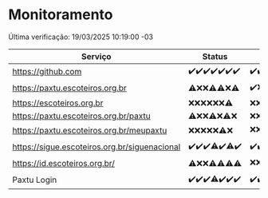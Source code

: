 # Monitoramento

Última verificação: 19/03/2025 10:19:00 -03

|Serviço|Status|Últimas 24h|
|---|---|---|
|https://github.com|<span title="2025-03-12: OK=23">✔️</span><span title="2025-03-13: OK=23">✔️</span><span title="2025-03-14: OK=23">✔️</span><span title="2025-03-15: OK=23">✔️</span><span title="2025-03-16: OK=23">✔️</span><span title="2025-03-17: OK=23">✔️</span><span title="2025-03-18: OK=12">✔️</span>|<span title="18/03/2025 10:19:00 -03 : 200">✔️</span><span title="18/03/2025 11:09:00 -03 : 200">✔️</span><span title="18/03/2025 12:10:00 -03 : 200">✔️</span><span title="18/03/2025 13:11:00 -03 : 200">✔️</span><span title="18/03/2025 14:08:00 -03 : 200">✔️</span><span title="18/03/2025 15:12:00 -03 : 200">✔️</span><span title="18/03/2025 16:07:00 -03 : 200">✔️</span><span title="18/03/2025 17:08:00 -03 : 200">✔️</span><span title="18/03/2025 18:07:00 -03 : 200">✔️</span><span title="18/03/2025 19:08:00 -03 : 200">✔️</span><span title="18/03/2025 20:08:00 -03 : 200">✔️</span><span title="18/03/2025 21:43:00 -03 : 200">✔️</span><span title="18/03/2025 23:17:00 -03 : 200">✔️</span><span title="19/03/2025 00:22:00 -03 : 200">✔️</span><span title="19/03/2025 01:10:00 -03 : 200">✔️</span><span title="19/03/2025 02:09:00 -03 : 200">✔️</span><span title="19/03/2025 03:12:00 -03 : 200">✔️</span><span title="19/03/2025 04:09:00 -03 : 200">✔️</span><span title="19/03/2025 05:11:00 -03 : 200">✔️</span><span title="19/03/2025 06:09:00 -03 : 200">✔️</span><span title="19/03/2025 07:10:00 -03 : 200">✔️</span><span title="19/03/2025 08:07:00 -03 : 200">✔️</span><span title="19/03/2025 09:16:00 -03 : 200">✔️</span><span title="19/03/2025 10:19:00 -03 : 200">✔️</span>|
|https://paxtu.escoteiros.org.br|<span title="2025-03-12: OK=2, Falhas=21">⚠️</span><span title="2025-03-13: Falhas=23">❌</span><span title="2025-03-14: Falhas=23">❌</span><span title="2025-03-15: OK=4, Falhas=19">⚠️</span><span title="2025-03-16: OK=3, Falhas=20">⚠️</span><span title="2025-03-17: Falhas=23">❌</span><span title="2025-03-18: OK=2, Falhas=10">⚠️</span>|<span title="18/03/2025 10:19:00 -03 : 200">✔️</span><span title="18/03/2025 11:09:00 -03 : 403">❌</span><span title="18/03/2025 12:10:00 -03 : 403">❌</span><span title="18/03/2025 13:11:00 -03 : 403">❌</span><span title="18/03/2025 14:08:00 -03 : 403">❌</span><span title="18/03/2025 15:12:00 -03 : 403">❌</span><span title="18/03/2025 16:07:00 -03 : 403">❌</span><span title="18/03/2025 17:08:00 -03 : 403">❌</span><span title="18/03/2025 18:07:00 -03 : 403">❌</span><span title="18/03/2025 19:08:00 -03 : 403">❌</span><span title="18/03/2025 20:08:00 -03 : 403">❌</span><span title="18/03/2025 21:43:00 -03 : 403">❌</span><span title="18/03/2025 23:17:00 -03 : 200">✔️</span><span title="19/03/2025 00:22:00 -03 : 403">❌</span><span title="19/03/2025 01:10:00 -03 : 403">❌</span><span title="19/03/2025 02:09:00 -03 : 403">❌</span><span title="19/03/2025 03:12:00 -03 : 403">❌</span><span title="19/03/2025 04:09:00 -03 : 403">❌</span><span title="19/03/2025 05:11:00 -03 : 403">❌</span><span title="19/03/2025 06:09:00 -03 : 403">❌</span><span title="19/03/2025 07:10:00 -03 : 403">❌</span><span title="19/03/2025 08:07:00 -03 : 403">❌</span><span title="19/03/2025 09:16:00 -03 : 403">❌</span><span title="19/03/2025 10:19:00 -03 : 403">❌</span>|
|https://escoteiros.org.br|<span title="2025-03-12: Falhas=23">❌</span><span title="2025-03-13: Falhas=23">❌</span><span title="2025-03-14: Falhas=23">❌</span><span title="2025-03-15: Falhas=23">❌</span><span title="2025-03-16: Falhas=23">❌</span><span title="2025-03-17: Falhas=23">❌</span><span title="2025-03-18: OK=1, Falhas=11">⚠️</span>|<span title="18/03/2025 10:19:00 -03 : 403">❌</span><span title="18/03/2025 11:09:00 -03 : 403">❌</span><span title="18/03/2025 12:10:00 -03 : 403">❌</span><span title="18/03/2025 13:11:00 -03 : 403">❌</span><span title="18/03/2025 14:08:00 -03 : 403">❌</span><span title="18/03/2025 15:12:00 -03 : 403">❌</span><span title="18/03/2025 16:07:00 -03 : 403">❌</span><span title="18/03/2025 17:08:00 -03 : 403">❌</span><span title="18/03/2025 18:07:00 -03 : 403">❌</span><span title="18/03/2025 19:08:00 -03 : 403">❌</span><span title="18/03/2025 20:08:00 -03 : 403">❌</span><span title="18/03/2025 21:43:00 -03 : 403">❌</span><span title="18/03/2025 23:17:00 -03 : 403">❌</span><span title="19/03/2025 00:22:00 -03 : 403">❌</span><span title="19/03/2025 01:10:00 -03 : 403">❌</span><span title="19/03/2025 02:09:00 -03 : 403">❌</span><span title="19/03/2025 03:12:00 -03 : 403">❌</span><span title="19/03/2025 04:09:00 -03 : 403">❌</span><span title="19/03/2025 05:11:00 -03 : 403">❌</span><span title="19/03/2025 06:09:00 -03 : 403">❌</span><span title="19/03/2025 07:10:00 -03 : 403">❌</span><span title="19/03/2025 08:07:00 -03 : 403">❌</span><span title="19/03/2025 09:16:00 -03 : 403">❌</span><span title="19/03/2025 10:19:00 -03 : 403">❌</span>|
|https://paxtu.escoteiros.org.br/paxtu|<span title="2025-03-12: OK=1, Falhas=22">⚠️</span><span title="2025-03-13: Falhas=23">❌</span><span title="2025-03-14: Falhas=23">❌</span><span title="2025-03-15: OK=1, Falhas=22">⚠️</span><span title="2025-03-16: Falhas=23">❌</span><span title="2025-03-17: OK=1, Falhas=22">⚠️</span><span title="2025-03-18: Falhas=12">❌</span>|<span title="18/03/2025 10:19:00 -03 : 403">❌</span><span title="18/03/2025 11:09:00 -03 : 403">❌</span><span title="18/03/2025 12:10:00 -03 : 403">❌</span><span title="18/03/2025 13:11:00 -03 : 403">❌</span><span title="18/03/2025 14:08:00 -03 : 403">❌</span><span title="18/03/2025 15:12:00 -03 : 403">❌</span><span title="18/03/2025 16:07:00 -03 : 403">❌</span><span title="18/03/2025 17:08:00 -03 : 403">❌</span><span title="18/03/2025 18:07:00 -03 : 403">❌</span><span title="18/03/2025 19:08:00 -03 : 403">❌</span><span title="18/03/2025 20:08:00 -03 : 403">❌</span><span title="18/03/2025 21:43:00 -03 : 403">❌</span><span title="18/03/2025 23:17:00 -03 : 403">❌</span><span title="19/03/2025 00:22:00 -03 : 403">❌</span><span title="19/03/2025 01:10:00 -03 : 403">❌</span><span title="19/03/2025 02:09:00 -03 : 403">❌</span><span title="19/03/2025 03:12:00 -03 : 403">❌</span><span title="19/03/2025 04:09:00 -03 : 403">❌</span><span title="19/03/2025 05:11:00 -03 : 403">❌</span><span title="19/03/2025 06:09:00 -03 : 403">❌</span><span title="19/03/2025 07:10:00 -03 : 403">❌</span><span title="19/03/2025 08:07:00 -03 : 403">❌</span><span title="19/03/2025 09:16:00 -03 : 403">❌</span><span title="19/03/2025 10:19:00 -03 : 403">❌</span>|
|https://paxtu.escoteiros.org.br/meupaxtu|<span title="2025-03-12: Falhas=23">❌</span><span title="2025-03-13: Falhas=23">❌</span><span title="2025-03-14: Falhas=23">❌</span><span title="2025-03-15: Falhas=23">❌</span><span title="2025-03-16: Falhas=23">❌</span><span title="2025-03-17: OK=1, Falhas=22">⚠️</span><span title="2025-03-18: Falhas=12">❌</span>|<span title="18/03/2025 10:19:00 -03 : 403">❌</span><span title="18/03/2025 11:09:00 -03 : 403">❌</span><span title="18/03/2025 12:10:00 -03 : 403">❌</span><span title="18/03/2025 13:11:00 -03 : 403">❌</span><span title="18/03/2025 14:08:00 -03 : 403">❌</span><span title="18/03/2025 15:12:00 -03 : 403">❌</span><span title="18/03/2025 16:07:00 -03 : 403">❌</span><span title="18/03/2025 17:08:00 -03 : 403">❌</span><span title="18/03/2025 18:07:00 -03 : 403">❌</span><span title="18/03/2025 19:08:00 -03 : 403">❌</span><span title="18/03/2025 20:08:00 -03 : 200">✔️</span><span title="18/03/2025 21:43:00 -03 : 403">❌</span><span title="18/03/2025 23:17:00 -03 : 403">❌</span><span title="19/03/2025 00:22:00 -03 : 403">❌</span><span title="19/03/2025 01:10:00 -03 : 403">❌</span><span title="19/03/2025 02:09:00 -03 : 403">❌</span><span title="19/03/2025 03:12:00 -03 : 403">❌</span><span title="19/03/2025 04:09:00 -03 : 403">❌</span><span title="19/03/2025 05:11:00 -03 : 403">❌</span><span title="19/03/2025 06:09:00 -03 : 403">❌</span><span title="19/03/2025 07:10:00 -03 : 403">❌</span><span title="19/03/2025 08:07:00 -03 : 403">❌</span><span title="19/03/2025 09:16:00 -03 : 200">✔️</span><span title="19/03/2025 10:19:00 -03 : 403">❌</span>|
|https://sigue.escoteiros.org.br/siguenacional|<span title="2025-03-12: OK=23">✔️</span><span title="2025-03-13: OK=23">✔️</span><span title="2025-03-14: OK=23">✔️</span><span title="2025-03-15: OK=22, Falhas=1">⚠️</span><span title="2025-03-16: OK=23">✔️</span><span title="2025-03-17: OK=22, Falhas=1">⚠️</span><span title="2025-03-18: OK=12">✔️</span>|<span title="18/03/2025 10:19:00 -03 : 200">✔️</span><span title="18/03/2025 11:09:00 -03 : 200">✔️</span><span title="18/03/2025 12:10:00 -03 : 200">✔️</span><span title="18/03/2025 13:11:00 -03 : 200">✔️</span><span title="18/03/2025 14:08:00 -03 : 200">✔️</span><span title="18/03/2025 15:12:00 -03 : 200">✔️</span><span title="18/03/2025 16:07:00 -03 : 200">✔️</span><span title="18/03/2025 17:08:00 -03 : 200">✔️</span><span title="18/03/2025 18:07:00 -03 : 200">✔️</span><span title="18/03/2025 19:08:00 -03 : 200">✔️</span><span title="18/03/2025 20:08:00 -03 : 200">✔️</span><span title="18/03/2025 21:43:00 -03 : 200">✔️</span><span title="18/03/2025 23:17:00 -03 : 200">✔️</span><span title="19/03/2025 00:22:00 -03 : 200">✔️</span><span title="19/03/2025 01:10:00 -03 : 200">✔️</span><span title="19/03/2025 02:09:00 -03 : 200">✔️</span><span title="19/03/2025 03:12:00 -03 : 200">✔️</span><span title="19/03/2025 04:09:00 -03 : 200">✔️</span><span title="19/03/2025 05:11:00 -03 : 200">✔️</span><span title="19/03/2025 06:09:00 -03 : 200">✔️</span><span title="19/03/2025 07:10:00 -03 : 200">✔️</span><span title="19/03/2025 08:07:00 -03 : 200">✔️</span><span title="19/03/2025 09:16:00 -03 : 200">✔️</span><span title="19/03/2025 10:19:00 -03 : 200">✔️</span>|
|https://id.escoteiros.org.br/|<span title="2025-03-12: OK=2, Falhas=21">⚠️</span><span title="2025-03-13: Falhas=23">❌</span><span title="2025-03-14: Falhas=23">❌</span><span title="2025-03-15: OK=1, Falhas=22">⚠️</span><span title="2025-03-16: OK=2, Falhas=21">⚠️</span><span title="2025-03-17: OK=3, Falhas=20">⚠️</span><span title="2025-03-18: OK=2, Falhas=10">⚠️</span>|<span title="18/03/2025 10:19:00 -03 : 403">❌</span><span title="18/03/2025 11:09:00 -03 : 403">❌</span><span title="18/03/2025 12:10:00 -03 : 403">❌</span><span title="18/03/2025 13:11:00 -03 : 403">❌</span><span title="18/03/2025 14:08:00 -03 : 403">❌</span><span title="18/03/2025 15:12:00 -03 : 403">❌</span><span title="18/03/2025 16:07:00 -03 : 403">❌</span><span title="18/03/2025 17:08:00 -03 : 403">❌</span><span title="18/03/2025 18:07:00 -03 : 403">❌</span><span title="18/03/2025 19:08:00 -03 : 403">❌</span><span title="18/03/2025 20:08:00 -03 : 403">❌</span><span title="18/03/2025 21:43:00 -03 : 403">❌</span><span title="18/03/2025 23:17:00 -03 : 403">❌</span><span title="19/03/2025 00:22:00 -03 : 403">❌</span><span title="19/03/2025 01:10:00 -03 : 403">❌</span><span title="19/03/2025 02:09:00 -03 : 403">❌</span><span title="19/03/2025 03:12:00 -03 : 403">❌</span><span title="19/03/2025 04:09:00 -03 : 403">❌</span><span title="19/03/2025 05:11:00 -03 : 403">❌</span><span title="19/03/2025 06:09:00 -03 : 403">❌</span><span title="19/03/2025 07:10:00 -03 : 200">✔️</span><span title="19/03/2025 08:07:00 -03 : 403">❌</span><span title="19/03/2025 09:16:00 -03 : 403">❌</span><span title="19/03/2025 10:19:00 -03 : 403">❌</span>|
|Paxtu Login|<span title="2025-03-12: OK=23">✔️</span><span title="2025-03-13: OK=23">✔️</span><span title="2025-03-14: OK=23">✔️</span><span title="2025-03-15: OK=22, Falhas=1">⚠️</span><span title="2025-03-16: OK=23">✔️</span><span title="2025-03-17: OK=23">✔️</span><span title="2025-03-18: OK=12">✔️</span>|<span title="18/03/2025 10:19:00 -03 : 200">✔️</span><span title="18/03/2025 11:09:00 -03 : 200">✔️</span><span title="18/03/2025 12:10:00 -03 : 200">✔️</span><span title="18/03/2025 13:11:00 -03 : 200">✔️</span><span title="18/03/2025 14:08:00 -03 : 200">✔️</span><span title="18/03/2025 15:12:00 -03 : 200">✔️</span><span title="18/03/2025 16:07:00 -03 : 200">✔️</span><span title="18/03/2025 17:08:00 -03 : 200">✔️</span><span title="18/03/2025 18:07:00 -03 : 200">✔️</span><span title="18/03/2025 19:08:00 -03 : 200">✔️</span><span title="18/03/2025 20:08:00 -03 : 200">✔️</span><span title="18/03/2025 21:43:00 -03 : 200">✔️</span><span title="18/03/2025 23:17:00 -03 : 200">✔️</span><span title="19/03/2025 00:22:00 -03 : 200">✔️</span><span title="19/03/2025 01:10:00 -03 : 200">✔️</span><span title="19/03/2025 02:09:00 -03 : 200">✔️</span><span title="19/03/2025 03:12:00 -03 : 200">✔️</span><span title="19/03/2025 04:09:00 -03 : 200">✔️</span><span title="19/03/2025 05:11:00 -03 : 200">✔️</span><span title="19/03/2025 06:09:00 -03 : 200">✔️</span><span title="19/03/2025 07:10:00 -03 : 200">✔️</span><span title="19/03/2025 08:07:00 -03 : 200">✔️</span><span title="19/03/2025 09:16:00 -03 : 200">✔️</span><span title="19/03/2025 10:19:00 -03 : 200">✔️</span>|

